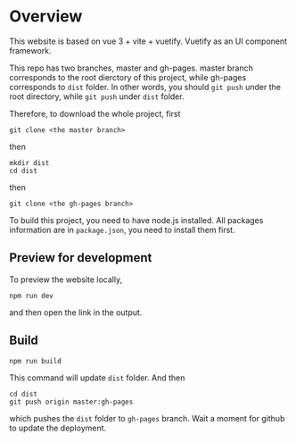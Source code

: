 # Overview
This website is based on vue 3 + vite + vuetify. Vuetify as an UI component framework.

This repo has two branches, master and gh-pages.
master branch corresponds to the root dierctory of this project, while gh-pages corresponds to `dist` folder. In other words, you should `git push` under the root directory, while `git push` under `dist` folder.

Therefore, to download the whole project, first 
```shell
git clone <the master branch>
```
then
```shell
mkdir dist
cd dist
```
then
```shell
git clone <the gh-pages branch>
```

To build this project, you need to have node.js installed. All packages information are in `package.json`, you need to install them first.

## Preview for development
To preview the website locally,
```shell
npm run dev
```
and then open the link in the output.


## Build
```shell
npm run build
```
This command will update `dist` folder. And then

```shell
cd dist
git push origin master:gh-pages
```
which pushes the `dist` folder to `gh-pages` branch. Wait a moment for github to update the deployment.